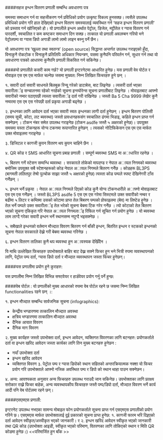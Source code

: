 ####सहज इन्धन वितरण प्रणाली सम्बन्धि अवधारणा पत्र 

समस्या समाधान गर्न वा सहजीकरण गर्न प्रविधिको प्रयोग उत्कृष्ट विकल्प हुनसक्छ। त्यसैले उपलब्ध प्रविधिको प्रयोग गरि हाल देखिएको इन्धन वितरण समस्यालाई व्यवस्थित गर्न ‘सहज इन्धन वितरण प्रणाली’ को प्रस्ताव गर्न खोजिएको हो। यो प्रणालीले इन्धन अर्थात पेट्रोल, डिजेल, मट्टीतेल र ग्यास वितरण गर्न पारदर्शी, स्वचालित र कम कष्टकर समाधान दिन सक्छ। तत्काल यो प्रणाली अवलम्बन गरियो भने पेट्रोलपम्प वा ग्यास डिपो अगाडी लामो लामो लाइन बस्नु पर्ने छैन।

यो अवधारणा पत्र ‘खुल्ला तथा स्वतन्त्र’ (open source) सिद्धान्त अन्तर्गत उपलब्ध गराइएको हुँदा, विनाकुनै रोकटोक र विनाकुनै प्रतिलिपि अधिकार नियन्त्रण, यसमा कुनैपनि परिवर्तन गर्न, सुधार गर्न तथा यो अवधारणा पत्रको आधारमा कुनैपनि प्रणाली विकसित गर्न सकिनेछ। 

####यो प्रणालीले कसरी काम गर्छ?
यो प्रणाली इन्टरनेटमा आधारित हुनेछ। यस प्रणाली वेव पोर्टल  र मोवाइल एस एम एस  मार्फत चल्नेछ जसमा मुख्यत: निम्न लिखित फिचरहरु हुने छन् ।

१. सवारी दर्ता
  सवारी साधनले बिलबुक रिन्यू गरेको डाटाबेस, बाट लिइनेछ । त्यसरी दर्ता भएका सवारीलार्इ सन्चालनमा रहेको नरहेको सूचना इन्स्योरेन्स सूचना प्रणालीबाट लिइनेछ । 
  मोवाइलबाट आफ्नो सवारीको नम्वर पठाएपछी त्यस्ता सवारीलार्इ दर्ता गरी राखिनेछ । जस्तो Ba 5 Cha 9999 लेखेर कुनै नम्वरमा एस एम एस गरेपछी दर्ता प्रकृया अगाडी बढ्नेछ । 

२. इन्धनका लागि आवेदन
 दर्ता भएका सवारी स्वतः इन्धनका लागी दर्ता हुनेछन् । इन्धन बितरण पोलिसी (समय सूची, कोटा, लट ब्यवस्था) जस्तो प्रावधानहरूसंग स्वचालित ढंगमा भिडाइ, कहिले इन्धन प्राप्त गर्न सक्नेछन् । टोकन नंबर समेत उपलब्ध गराइनेछ (टोकन asdfe जस्तै ५ अक्षरको हुनेछ)। उपयूक्त समयमा यस्ता टोकनहरू योग्य टकनमा रूपान्तरित हुनेछन् । त्यसको नोटिफिकेसन एस एम एस मार्फत उक्त मोवाइलमा गराइनेछ ।

३. डिजिटल र कागजी कुपन वितरण
 थप कुपन चाहिने छैन ।

४. QR कोड र SMS आधारित सूचना प्रबाह प्रणाली ।
  सम्पूर्ण ब्यवस्था SMS मा अाधारित रहनेछ । 

५. बितरण गर्ने स्टेसन सम्वन्धि ब्यवस्था । 
  सरकारले तोकेको मापदण्ड र नेपाल अायल निगमको ब्यवस्था बमोजिम उपयूक्त सबै स्टेशनहरूको कोड नेपाल अायल निगमले बितरण गर्नेछ । कोडहरू BL3PS (बागमती ललितपुर तेश्रो पुल्चोक साझा जस्तै ५ अक्षरको हुनेछ)  त्यस्ता कोड पम्पले स्पष्ट देखिनेगरी टाँस गर्नेछन् । 
  
५. इन्धन भर्ने प्रकृया ।
 नेपाल अायल निगमले दिएको कोड कुनै योग्य टोकनधारीले अाफ्नो मोवाइलबाट एस एम एस गर्नेछन् । जस्तो BL3PS asdfe 5 एस एम एस गरेमा सिस्टमले उक्त सवारीको नम्बर र बढीमा ५ लिटर र कम्तिमा उसको कोटामा प्राप्त तेल बिबरण पम्पको प्रोफाइलमा (बेव) मा लिष्टेड हुनेछ । तेल भर्ने पम्पले उक्त सवारीलार्इ तेल भरेको सुचना बेबमा टिक गरेर गर्नेछ । त्यो कोटाको तेल बितरण भएको सूचना एकिकृत गरि नेपाल अायल निगमलार्इ रिफिल गर्न सूचित गर्न प्रयोग हुनेछ । यो ब्यवस्था लाम लाग्दै गरेका सवारी इन्धन भर्ने स्थानसम्म नपुग्दै भइसक्नेछ । 

५. सबैखाले इन्धनको वर्तमान मौज्दात विवरण 
 बितरण गर्न बाँकी इन्धन, बितरित इन्धन र स्टकको इन्धनको सूचना नेपाल सरकारले देख्ने गरी बेबमा ब्यवस्था गरिनेछ ।

६. इन्धन वितरण तालिका
कुनै थप ब्यवस्था हुन अावस्यक देखिँदैन ।

यि माथि उल्लेखित फिचरहरु उपभोक्ताले बाहिर बाट देख्न सक्ने फिचर हुन भने भित्री रुपमा व्यवस्थापनको लागि, पेट्रोल पम्प दर्ता, ग्यास डिपो दर्ता र मौज्दात व्यवस्थापन जस्ता फिचर हुनेछन्।

####यस प्रणालीमा प्रयोग हुने कुराहरु:

यस प्रणालीमा निम्न लिखित विभिन्न सफ्टवेयर र हार्डवेयर प्रयोग गर्नु पर्ने हुन्छ:  

####वेब पोर्टल :
यो प्रणालीको मुख्य आधारको रुपमा वेब पोर्टल रहने छ जसमा निम्न लिखित functionalities  रहने  छन् ।:

१. इन्धन मौज्दात सम्बन्धि सार्वजनिक सुचना (infographics):
* केन्द्रीय भण्डारणमा तत्कालिन मौज्दात अवस्था
* क्षत्रिय भण्डारणमा तत्कालिन मौज्दात अवस्था
* दैनिक आयात विवरण
* दैनिक माग विवरण

२. मुख्य कार्यहरु जस्तो उपभोक्ता दर्ता, इन्धन आवेदन, व्यक्तिगत विवरणका लागि बटनहरु:
प्रयोगकर्ताले दर्ता वा इन्धन खरिद आवेदन जस्ता कार्यका लागि तिन मुख्य बटनहरु हुनेछन :
* नयाँ उपभोक्ता दर्ता
* इन्धन खरिद आवेदन
* व्यक्तिगत विवरण
३. पेट्रोल पम्प र ग्यास डिपोको स्थान सहितको अन्तरक्रियात्मक नक्शा
यो फिचर प्रयोग गरि उपभोक्ताले आफ्नो नजिक अवस्थित पम्प र डिपो को स्थान थाहा पाउन सक्नेछन।

४. अन्य:
आवश्यकता अनुसार अन्य फिचरहरु उपलब्ध गराउदै जान सकिनेछ। उपभोक्ताका लागि प्रतक्ष्य सरोकार राख्ने फिचर बाहेक, अन्य व्यवस्थापकीय फिचरहरु जस्तै पम्प/डिपो दर्ता, मौज्दात विवरण भर्ने कार्य आदी पनि वेब पोर्टलमा रहने छन्।


####एसएमएस प्रणाली:

इन्टरनेट उपलब्ध नभएका सामन्य मोबाइल फोन प्रयोगकर्ताले सूचना प्राप्त गर्न एसएमएस प्रणालीको प्रयोग गरिने छ। एसएमएस मार्फत उपभोक्तालाई दुई प्रकारको सूचना प्राप्त हुनेछ: १. कागजी फारम भरि दिइएको दर्ता आवेदन स्वीकृत/अस्वीकृत भएको जानकारी। र २. इन्धन खरिद आवेदन स्वीकृत भएको जानकारी तथा QR कोड (उपभोक्ता आइडी, स्वीकृत भएको परिमाण, वितरणका लागि तोकिएको स्थान र मिति QR कोडमा हुनेछ।)
<<परिमार्जित हुन बाँक >>


